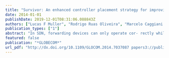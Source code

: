```yaml
---
title: "Survivor: An enhanced controller placement strategy for improving SDN survivability."
date: 2014-01-01
publishDate: 2019-12-01T08:31:06.088843Z
authors: ["Lucas F Muller", "Rodrigo Ruas Oliveira", "Marcelo Caggiani Luizelli", "Luciano Paschoal Gaspary", "Marinho Pilla Barcellos"]
publication_types: ["1"]
abstract: "In SDN, forwarding devices can only operate cor- rectly while connected to a logically centralized controller. To avoid single-point-of-failure, controller architectures are usually implemented as distributed systems. In this context, recent literature identified fundamental issues, such as device isolation and controller overload, and proposed controller placement strategies to tackle them. However, current proposals have crucial limitations: (i) device-controller connectivity is modeled using single paths, yet in practice multiple concurrent connections may occur; (ii) peaks in the arrival of new flows are only handled on-demand, assuming that the network itself can sustain high request rates; and (iii) failover mechanisms require predefined information, which, in turn, has been overlooked. This paper proposes Survivor, a controller placement strategy that addresses these challenges. The strategy explicitly considers path diversity, capacity, and failover mechanisms at network design. Compar- isons to the state-of-the-art on survivable controller placement show that Survivor is superior because (a) path diversity increases the survivability significantly; and (b) capacity-awareness is essential to handle overload during both normal and failover states. I."
featured: false
publication: "*GLOBECOM*"
url_pdf: "http://dx.doi.org/10.1109/GLOCOM.2014.7037087 papers3://publication/doi/10.1109/GLOCOM.2014.7037087"
---
```


